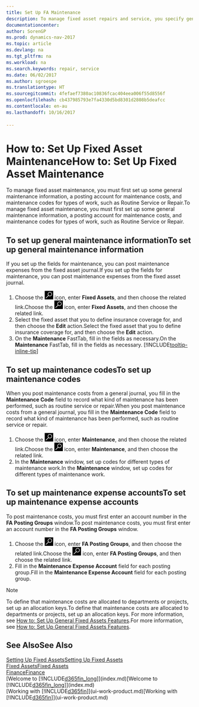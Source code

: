 ```yaml
---
title: Set Up FA Maintenance
description: To manage fixed asset repairs and service, you specify general maintenance information, codes for the type of work, and a posting account for costs.
documentationcenter: 
author: SorenGP
ms.prod: dynamics-nav-2017
ms.topic: article
ms.devlang: na
ms.tgt_pltfrm: na
ms.workload: na
ms.search.keywords: repair, service
ms.date: 06/02/2017
ms.author: sgroespe
ms.translationtype: HT
ms.sourcegitcommit: 4fefaef7380ac10836fcac404eea006f55d8556f
ms.openlocfilehash: cb437985793e7fa4330d5bd8301d2808b5deafcc
ms.contentlocale: en-au
ms.lasthandoff: 10/16/2017

---
```

# <a name="how-to-set-up-fixed-asset-maintenance"></a><span data-ttu-id="62c0e-103">How to: Set Up Fixed Asset Maintenance</span><span class="sxs-lookup"><span data-stu-id="62c0e-103">How to: Set Up Fixed Asset Maintenance</span></span>
<span data-ttu-id="62c0e-104">To manage fixed asset maintenance, you must first set up some general maintenance information, a posting account for maintenance costs, and maintenance codes for types of work, such as Routine Service or Repair.</span><span class="sxs-lookup"><span data-stu-id="62c0e-104">To manage fixed asset maintenance, you must first set up some general maintenance information, a posting account for maintenance costs, and maintenance codes for types of work, such as Routine Service or Repair.</span></span>

## <a name="to-set-up-general-maintenance-information"></a><span data-ttu-id="62c0e-105">To set up general maintenance information</span><span class="sxs-lookup"><span data-stu-id="62c0e-105">To set up general maintenance information</span></span>
<span data-ttu-id="62c0e-106">If you set up the fields for maintenance, you can post maintenance expenses from the fixed asset journal.</span><span class="sxs-lookup"><span data-stu-id="62c0e-106">If you set up the fields for maintenance, you can post maintenance expenses from the fixed asset journal.</span></span>

1. <span data-ttu-id="62c0e-107">Choose the ![Search for Page or Report](media/ui-search/search_small.png "Search for Page or Report icon") icon, enter **Fixed Assets**, and then choose the related link.</span><span class="sxs-lookup"><span data-stu-id="62c0e-107">Choose the ![Search for Page or Report](media/ui-search/search_small.png "Search for Page or Report icon") icon, enter **Fixed Assets**, and then choose the related link.</span></span>
2. <span data-ttu-id="62c0e-108">Select the fixed asset that you to define insurance coverage for, and then choose the **Edit** action.</span><span class="sxs-lookup"><span data-stu-id="62c0e-108">Select the fixed asset that you to define insurance coverage for, and then choose the **Edit** action.</span></span>
3. <span data-ttu-id="62c0e-109">On the **Maintenance** FastTab, fill in the fields as necessary.</span><span class="sxs-lookup"><span data-stu-id="62c0e-109">On the **Maintenance** FastTab, fill in the fields as necessary.</span></span> [!INCLUDE[tooltip-inline-tip](includes/tooltip-inline-tip_md.md)]

## <a name="to-set-up-maintenance-codes"></a><span data-ttu-id="62c0e-110">To set up maintenance codes</span><span class="sxs-lookup"><span data-stu-id="62c0e-110">To set up maintenance codes</span></span>
<span data-ttu-id="62c0e-111">When you post maintenance costs from a general journal, you fill in the **Maintenance Code** field to record what kind of maintenance has been performed, such as routine service or repair.</span><span class="sxs-lookup"><span data-stu-id="62c0e-111">When you post maintenance costs from a general journal, you fill in the **Maintenance Code** field to record what kind of maintenance has been performed, such as routine service or repair.</span></span>

1. <span data-ttu-id="62c0e-112">Choose the ![Search for Page or Report](media/ui-search/search_small.png "Search for Page or Report icon") icon, enter **Maintenance**, and then choose the related link.</span><span class="sxs-lookup"><span data-stu-id="62c0e-112">Choose the ![Search for Page or Report](media/ui-search/search_small.png "Search for Page or Report icon") icon, enter **Maintenance**, and then choose the related link.</span></span>
2. <span data-ttu-id="62c0e-113">In the **Maintenance** window, set up codes for different types of maintenance work.</span><span class="sxs-lookup"><span data-stu-id="62c0e-113">In the **Maintenance** window, set up codes for different types of maintenance work.</span></span>

## <a name="to-set-up-maintenance-expense-accounts"></a><span data-ttu-id="62c0e-114">To set up maintenance expense accounts</span><span class="sxs-lookup"><span data-stu-id="62c0e-114">To set up maintenance expense accounts</span></span>
<span data-ttu-id="62c0e-115">To post maintenance costs, you must first enter an account number in the **FA Posting Groups** window.</span><span class="sxs-lookup"><span data-stu-id="62c0e-115">To post maintenance costs, you must first enter an account number in the **FA Posting Groups** window.</span></span>

1. <span data-ttu-id="62c0e-116">Choose the ![Search for Page or Report](media/ui-search/search_small.png "Search for Page or Report icon") icon, enter **FA Posting Groups**, and then choose the related link.</span><span class="sxs-lookup"><span data-stu-id="62c0e-116">Choose the ![Search for Page or Report](media/ui-search/search_small.png "Search for Page or Report icon") icon, enter **FA Posting Groups**, and then choose the related link.</span></span>
2. <span data-ttu-id="62c0e-117">Fill in the **Maintenance Expense Account** field for each posting group.</span><span class="sxs-lookup"><span data-stu-id="62c0e-117">Fill in the **Maintenance Expense Account** field for each posting group.</span></span>

> [!NOTE]  
>   <span data-ttu-id="62c0e-118">To define that maintenance costs are allocated to departments or projects, set up an allocation keys.</span><span class="sxs-lookup"><span data-stu-id="62c0e-118">To define that maintenance costs are allocated to departments or projects, set up an allocation keys.</span></span> <span data-ttu-id="62c0e-119">For more information, see [How to: Set Up General Fixed Assets Features](fa-how-setup-general.md).</span><span class="sxs-lookup"><span data-stu-id="62c0e-119">For more information, see [How to: Set Up General Fixed Assets Features](fa-how-setup-general.md).</span></span>

## <a name="see-also"></a><span data-ttu-id="62c0e-120">See Also</span><span class="sxs-lookup"><span data-stu-id="62c0e-120">See Also</span></span>
[<span data-ttu-id="62c0e-121">Setting Up Fixed Assets</span><span class="sxs-lookup"><span data-stu-id="62c0e-121">Setting Up Fixed Assets</span></span>](fa-setup.md)  
[<span data-ttu-id="62c0e-122">Fixed Assets</span><span class="sxs-lookup"><span data-stu-id="62c0e-122">Fixed Assets</span></span>](fa-manage.md)  
[<span data-ttu-id="62c0e-123">Finance</span><span class="sxs-lookup"><span data-stu-id="62c0e-123">Finance</span></span>](finance.md)  
<span data-ttu-id="62c0e-124">[Welcome to [!INCLUDE[d365fin_long](includes/d365fin_long_md.md)]](index.md)</span><span class="sxs-lookup"><span data-stu-id="62c0e-124">[Welcome to [!INCLUDE[d365fin_long](includes/d365fin_long_md.md)]](index.md)</span></span>  
<span data-ttu-id="62c0e-125">[Working with [!INCLUDE[d365fin](includes/d365fin_md.md)]](ui-work-product.md)</span><span class="sxs-lookup"><span data-stu-id="62c0e-125">[Working with [!INCLUDE[d365fin](includes/d365fin_md.md)]](ui-work-product.md)</span></span>

